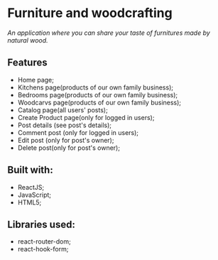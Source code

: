 # Furniture and woodcrafting


*An application where you can share your taste of furnitures made by natural wood.*

## Features

- Home page;
- Kitchens page(products of our own family business);
- Bedrooms page(products of our own family business);
- Woodcarvs page(products of our own family business);
- Catalog page(all users' posts);
- Create Product page(only for logged in users);
- Post details (see post's details);
- Comment post (only for logged in users);
- Edit post (only for post's owner);
- Delete post(only for post's owner);

## Built with:

- ReactJS;
- JavaScript;
- HTML5;

## Libraries used:

- react-router-dom;
- react-hook-form;
